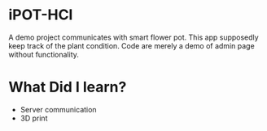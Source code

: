 # iPOT-HCI
A demo project communicates with smart flower pot. This app supposedly keep track of the plant condition. Code are merely a demo of admin page without functionality.

<h1>What Did I learn?</h1>  
<ul>
    <li>Server communication</li>
    <li>3D print</li>
</ul>
